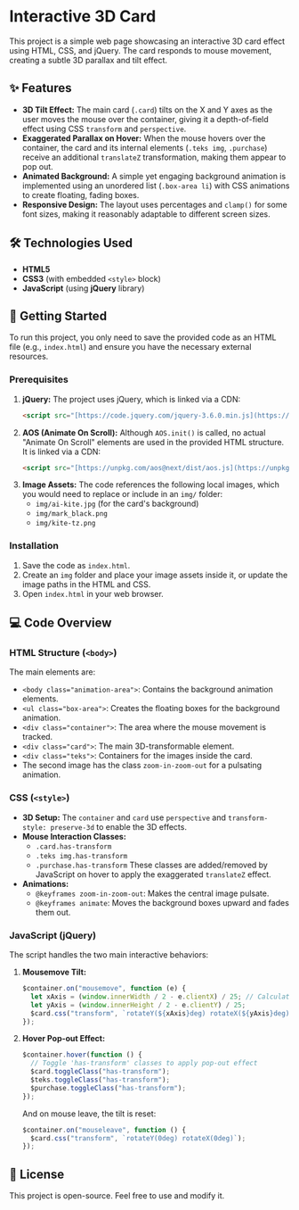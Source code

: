 # Interactive 3D Card

This project is a simple web page showcasing an interactive 3D card effect using HTML, CSS, and jQuery. The card responds to mouse movement, creating a subtle 3D parallax and tilt effect.



## ✨ Features

* **3D Tilt Effect:** The main card (`.card`) tilts on the X and Y axes as the user moves the mouse over the container, giving it a depth-of-field effect using CSS `transform` and `perspective`.
* **Exaggerated Parallax on Hover:** When the mouse hovers over the container, the card and its internal elements (`.teks img`, `.purchase`) receive an additional `translateZ` transformation, making them appear to pop out.
* **Animated Background:** A simple yet engaging background animation is implemented using an unordered list (`.box-area li`) with CSS animations to create floating, fading boxes.
* **Responsive Design:** The layout uses percentages and `clamp()` for some font sizes, making it reasonably adaptable to different screen sizes.

## 🛠️ Technologies Used

* **HTML5**
* **CSS3** (with embedded `<style>` block)
* **JavaScript** (using **jQuery** library)

## 🚀 Getting Started

To run this project, you only need to save the provided code as an HTML file (e.g., `index.html`) and ensure you have the necessary external resources.

### Prerequisites

1.  **jQuery:** The project uses jQuery, which is linked via a CDN:
    ```html
    <script src="[https://code.jquery.com/jquery-3.6.0.min.js](https://code.jquery.com/jquery-3.6.0.min.js)"></script>
    ```
2.  **AOS (Animate On Scroll):** Although `AOS.init()` is called, no actual "Animate On Scroll" elements are used in the provided HTML structure. It is linked via a CDN:
    ```html
    <script src="[https://unpkg.com/aos@next/dist/aos.js](https://unpkg.com/aos@next/dist/aos.js)"></script>
    ```
3.  **Image Assets:** The code references the following local images, which you would need to replace or include in an `img/` folder:
    * `img/ai-kite.jpg` (for the card's background)
    * `img/mark_black.png`
    * `img/kite-tz.png`

### Installation

1.  Save the code as `index.html`.
2.  Create an `img` folder and place your image assets inside it, or update the image paths in the HTML and CSS.
3.  Open `index.html` in your web browser.

## 💻 Code Overview

### HTML Structure (`<body>`)

The main elements are:

* `<body class="animation-area">`: Contains the background animation elements.
* `<ul class="box-area">`: Creates the floating boxes for the background animation.
* `<div class="container">`: The area where the mouse movement is tracked.
* `<div class="card">`: The main 3D-transformable element.
* `<div class="teks">`: Containers for the images inside the card.
* The second image has the class `zoom-in-zoom-out` for a pulsating animation.

### CSS (`<style>`)

* **3D Setup:** The `container` and `card` use `perspective` and `transform-style: preserve-3d` to enable the 3D effects.
* **Mouse Interaction Classes:**
    * `.card.has-transform`
    * `.teks img.has-transform`
    * `.purchase.has-transform`
    These classes are added/removed by JavaScript on hover to apply the exaggerated `translateZ` effect.
* **Animations:**
    * `@keyframes zoom-in-zoom-out`: Makes the central image pulsate.
    * `@keyframes animate`: Moves the background boxes upward and fades them out.

### JavaScript (jQuery)

The script handles the two main interactive behaviors:

1.  **Mousemove Tilt:**
    ```javascript
    $container.on("mousemove", function (e) {
      let xAxis = (window.innerWidth / 2 - e.clientX) / 25; // Calculate tilt based on mouse position
      let yAxis = (window.innerHeight / 2 - e.clientY) / 25;
      $card.css("transform", `rotateY(${xAxis}deg) rotateX(${yAxis}deg)`);
    });
    ```
2.  **Hover Pop-out Effect:**
    ```javascript
    $container.hover(function () {
      // Toggle 'has-transform' classes to apply pop-out effect
      $card.toggleClass("has-transform");
      $teks.toggleClass("has-transform");
      $purchase.toggleClass("has-transform");
    });
    ```
    And on mouse leave, the tilt is reset:
    ```javascript
    $container.on("mouseleave", function () {
      $card.css("transform", `rotateY(0deg) rotateX(0deg)`);
    });
    ```

## 📄 License

This project is open-source. Feel free to use and modify it.
